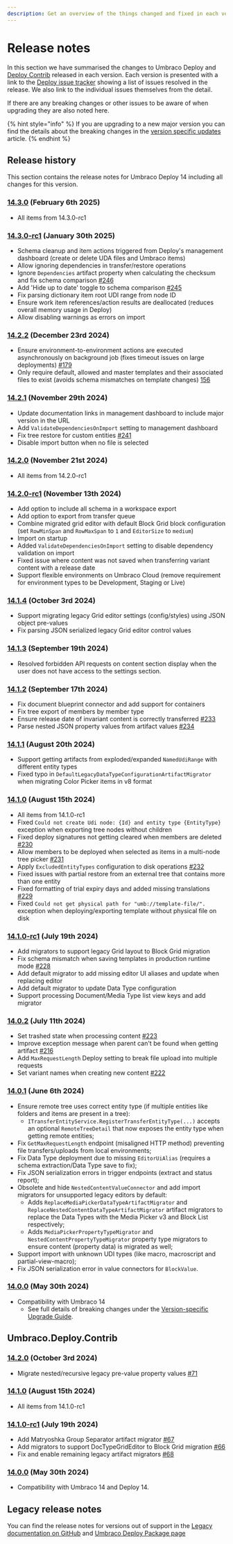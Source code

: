 ```yaml
---
description: Get an overview of the things changed and fixed in each version of Umbraco Deploy.
---
```


# Release notes

In this section we have summarised the changes to Umbraco Deploy and [Deploy Contrib](https://github.com/umbraco/Umbraco.Deploy.Contrib) released in each version. Each version is presented with a link to the [Deploy issue tracker](https://github.com/umbraco/Umbraco.Deploy.Issues/issues) showing a list of issues resolved in the release. We also link to the individual issues themselves from the detail.

If there are any breaking changes or other issues to be aware of when upgrading they are also noted here.

{% hint style="info" %}
If you are upgrading to a new major version you can find the details about the breaking changes in the [version specific updates](upgrades/version-specific.md) article.
{% endhint %}

## Release history

This section contains the release notes for Umbraco Deploy 14 including all changes for this version.

### [14.3.0](https://github.com/umbraco/Umbraco.Deploy.Issues/issues?q=is%3Aissue+is%3Aclosed+label%3Arelease%2F14.3.0) (February 6th 2025)

* All items from 14.3.0-rc1

### [14.3.0-rc1](https://github.com/umbraco/Umbraco.Deploy.Issues/issues?q=is%3Aissue+is%3Aclosed+label%3Arelease%2F14.3.0) (January 30th 2025)

* Schema cleanup and item actions triggered from Deploy's management dashboard (create or delete UDA files and Umbraco items)
* Allow ignoring dependencies in transfer/restore operations
* Ignore `Dependencies` artifact property when calculating the checksum and fix schema comparison [#246](https://github.com/umbraco/Umbraco.Deploy.Issues/issues/246)
* Add 'Hide up to date' toggle to schema comparison [#245](https://github.com/umbraco/Umbraco.Deploy.Issues/issues/245)
* Fix parsing dictionary item root UDI range from node ID
* Ensure work item references/action results are deallocated (reduces overall memory usage in Deploy)
* Allow disabling warnings as errors on import

### [14.2.2](https://github.com/umbraco/Umbraco.Deploy.Issues/issues?q=is%3Aissue+is%3Aclosed+label%3Arelease%2F14.2.2) (December 23rd 2024)

* Ensure environment-to-environment actions are executed asynchronously on background job (fixes timeout issues on large deployments) [#179](https://github.com/umbraco/Umbraco.Deploy.Issues/issues/179)
* Only require default, allowed and master templates and their associated files to exist (avoids schema mismatches on template changes) [156](https://github.com/umbraco/Umbraco.Deploy.Issues/issues/156)

### [14.2.1](https://github.com/umbraco/Umbraco.Deploy.Issues/issues?q=is%3Aissue+is%3Aclosed+label%3Arelease%2F14.2.1) (November 29th 2024)

* Update documentation links in management dashboard to include major version in the URL
* Add `ValidateDependenciesOnImport` setting to management dashboard
* Fix tree restore for custom entities [#241](https://github.com/umbraco/Umbraco.Deploy.Issues/issues/241)
* Disable import button when no file is selected

### [14.2.0](https://github.com/umbraco/Umbraco.Deploy.Issues/issues?q=is%3Aissue+is%3Aclosed+label%3Arelease%2F14.2.0) (November 21st 2024)

* All items from 14.2.0-rc1

### [14.2.0-rc1](https://github.com/umbraco/Umbraco.Deploy.Issues/issues?q=is%3Aissue+is%3Aclosed+label%3Arelease%2F14.2.0) (November 13th 2024)

* Add option to include all schema in a workspace export
* Add option to export from transfer queue
* Combine migrated grid editor with default Block Grid block configuration (set `RowMinSpan` and `RowMaxSpan` to `1` and `EditorSize` to `medium`)
* Import on startup
* Added `ValidateDependenciesOnImport` setting to disable dependency validation on import
* Fixed issue where content was not saved when transferring variant content with a release date
* Support flexible environments on Umbraco Cloud (remove requirement for environment types to be Development, Staging or Live)

### [14.1.4](https://github.com/umbraco/Umbraco.Deploy.Issues/issues?q=is%3Aissue+is%3Aclosed+label%3Arelease%2F14.1.4) (October 3rd 2024)

* Support migrating legacy Grid editor settings (config/styles) using JSON object pre-values
* Fix parsing JSON serialized legacy Grid editor control values

### [14.1.3](https://github.com/umbraco/Umbraco.Deploy.Issues/issues?q=is%3Aissue+is%3Aclosed+label%3Arelease%2F14.1.3) (September 19th 2024)

* Resolved forbidden API requests on content section display when the user does not have access to the settings section.

### [14.1.2](https://github.com/umbraco/Umbraco.Deploy.Issues/issues?q=is%3Aissue+is%3Aclosed+label%3Arelease%2F14.1.2) (September 17th 2024)

* Fix document blueprint connector and add support for containers
* Fix tree export of members by member type
* Ensure release date of invariant content is correctly transferred [#233](https://github.com/umbraco/Umbraco.Deploy.Issues/issues/233)
* Parse nested JSON property values from artifact values [#234](https://github.com/umbraco/Umbraco.Deploy.Issues/issues/234)

### [14.1.1](https://github.com/umbraco/Umbraco.Deploy.Issues/issues?q=is%3Aissue+is%3Aclosed+label%3Arelease%2F14.1.1) (August 20th 2024)

* Support getting artifacts from exploded/expanded `NamedUdiRange` with different entity types
* Fixed typo in `DefaultLegacyDataTypeConfigurationArtifactMigrator` when migrating Color Picker items in v8 format

### [14.1.0](https://github.com/umbraco/Umbraco.Deploy.Issues/issues?q=is%3Aissue+is%3Aclosed+label%3Arelease%2F14.1.0) (August 15th 2024)

* All items from 14.1.0-rc1
* Fixed `Could not create Udi node: {Id} and entity type {EntityType}` exception when exporting tree nodes without children
* Fixed deploy signatures not getting cleared when members are deleted [#230](https://github.com/umbraco/Umbraco.Deploy.Issues/issues/230)
* Allow members to be deployed when selected as items in a multi-node tree picker [#231](https://github.com/umbraco/Umbraco.Deploy.Issues/issues/231)
* Apply `ExcludedEntityTypes` configuration to disk operations [#232](https://github.com/umbraco/Umbraco.Deploy.Issues/issues/232)
* Fixed issues with partial restore from an external tree that contains more than one entity
* Fixed formatting of trial expiry days and added missing translations [#229](https://github.com/umbraco/Umbraco.Deploy.Issues/issues/229)
* Fixed `Could not get physical path for "umb://template-file/".` exception when deploying/exporting template without physical file on disk

### [14.1.0-rc1](https://github.com/umbraco/Umbraco.Deploy.Issues/issues?q=is%3Aissue+is%3Aclosed+label%3Arelease%2F14.1.0) (July 19th 2024)

* Add migrators to support legacy Grid layout to Block Grid migration
* Fix schema mismatch when saving templates in production runtime mode [#228](https://github.com/umbraco/Umbraco.Deploy.Issues/issues/228)
* Add default migrator to add missing editor UI aliases and update when replacing editor
* Add default migrator to update Data Type configuration
* Support processing Document/Media Type list view keys and add migrator

### [14.0.2](https://github.com/umbraco/Umbraco.Deploy.Issues/issues?q=is%3Aissue+is%3Aclosed+label%3Arelease%2F14.0.2) (July 11th 2024)

* Set trashed state when processing content [#223](https://github.com/umbraco/Umbraco.Deploy.Issues/issues/223)
* Improve exception message when parent can't be found when getting artifact [#216](https://github.com/umbraco/Umbraco.Deploy.Issues/issues/216)
* Add `MaxRequestLength` Deploy setting to break file upload into multiple requests
* Set variant names when creating new content [#222](https://github.com/umbraco/Umbraco.Deploy.Issues/issues/222)

### [14.0.1](https://github.com/umbraco/Umbraco.Deploy.Issues/issues?q=is%3Aissue+is%3Aclosed+label%3Arelease%2F14.0.1) (June 6th 2024)

* Ensure remote tree uses correct entity type (if multiple entities like folders and items are present in a tree):
  * `ITransferEntityService.RegisterTransferEntityType(...)` accepts an optional `RemoteTreeDetail` that now exposes the entity type when getting remote entities;
* Fix `GetMaxRequestLength` endpoint (misaligned HTTP method) preventing file transfers/uploads from local environments;
* Fix Data Type deployment due to missing `EditorUiAlias` (requires a schema extraction/Data Type save to fix);
* Fix JSON serialization errors in trigger endpoints (extract and status report);
* Obsolete and hide `NestedContentValueConnector` and add import migrators for unsupported legacy editors by default:
  * Adds `ReplaceMediaPickerDataTypeArtifactMigrator` and `ReplaceNestedContentDataTypeArtifactMigrator` artifact migrators to replace the Data Types with the Media Picker v3 and Block List respectively;
  * Adds `MediaPickerPropertyTypeMigrator` and `NestedContentPropertyTypeMigrator` property type migrators to ensure content (property data) is migrated as well;
* Support import with unknown UDI types (like macro, macroscript and partial-view-macro);
* Fix JSON serialization error in value connectors for `BlockValue`.

### [14.0.0](https://github.com/umbraco/Umbraco.Deploy.Issues/issues?q=is%3Aissue+is%3Aclosed+label%3Arelease%2F14.0.0) (May 30th 2024)

* Compatibility with Umbraco 14
  * See full details of breaking changes under the [Version-specific Upgrade Guide](upgrades/version-specific.md).

## Umbraco.Deploy.Contrib

### [14.2.0](https://github.com/umbraco/Umbraco.Deploy.Contrib/releases/tag/release-14.2.0) (October 3rd 2024)

* Migrate nested/recursive legacy pre-value property values [#71](https://github.com/umbraco/Umbraco.Deploy.Contrib/pull/71)

### [14.1.0](https://github.com/umbraco/Umbraco.Deploy.Contrib/releases/tag/release-14.1.0) (August 15th 2024)

* All items from 14.1.0-rc1

### [14.1.0-rc1](https://github.com/umbraco/Umbraco.Deploy.Contrib/releases/tag/release-14.1.0-rc1) (July 19th 2024)

* Add Matryoshka Group Separator artifact migrator [#67](https://github.com/umbraco/Umbraco.Deploy.Contrib/pull/67)
* Add migrators to support DocTypeGridEditor to Block Grid migration [#66](https://github.com/umbraco/Umbraco.Deploy.Contrib/pull/66)
* Fix and enable remaining legacy artifact migrators [#68](https://github.com/umbraco/Umbraco.Deploy.Contrib/pull/68)

### [14.0.0](https://github.com/umbraco/Umbraco.Deploy.Contrib/releases/tag/release-14.0.0) (May 30th 2024)

* Compatibility with Umbraco 14 and Deploy 14.

## Legacy release notes

You can find the release notes for versions out of support in the [Legacy documentation on GitHub](https://github.com/umbraco/UmbracoDocs/blob/umbraco-eol-versions/11/umbraco-deploy/release-notes.md) and [Umbraco Deploy Package page](https://our.umbraco.com/packages/developer-tools/umbraco-deploy/)

